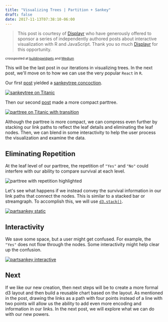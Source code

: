 ```yaml
---
title: "Visualizing Trees | Partition + Sankey"
draft: false
date: 2017-11-13T07:38:10-06:00
---
```


<blockquote class="blockquote-type1">This post is courtesy of <a href="http://displayr.com")>Displayr</a> who have generously offered to sponsor a series of independently authored posts about interactive visualization with R and JavaScript. Thank you so much <a href="http://displayr.com")>Displayr</a> for this opportunity.</blockquote>

<span style="font-size:0.75em;">
crossposted at <a href="https://buildingwidgets.com/blog">buildingwidgets</a> and <a href="https://medium.com/@timelyportfolio">Medium</a>
</span>

This will be the last post in our iterations in visualizing trees.  In the next post, we'll move on to how we can use the very popular `React` in `R`.

Our first [post](http://www.jsinr.me/2017/10/18/visualizing-trees--sankey---tree/) yielded a [sankeytree concoction](https://app.displayr.com/Dashboard?id=e0c54314-c6c9-4f7a-a7c0-a64f35df897a).

[![sankeytree on Titanic](images/sankeytree_sankeytree_titanic.png)](https://bl.ocks.org/timelyportfolio/34296462d01cc80915d1f01431723763)

Then our second [post](http://www.jsinr.me/2017/10/28/visualizing-trees--partition---tree/) made a more compact parttree.

[![parttree on Titanic with transition](images/parttree_parttree_titanic.gif)](https://bl.ocks.org/timelyportfolio/a6f2f931935025b0476ea6180d348c59)

Although the parttree is more compact, we can compress even further by stacking our link paths to reflect the leaf details and eliminating the leaf nodes.  Then, we can blend in some interactivity to help the user process the visualization and examine the data.

## Eliminating Repetition

At the leaf level of our parttree, the repetition of `"Yes"` and `"No"` could interfere with our ability to compare survival at each level.

![parttree with repetition highlighted](images/partsankey_partree_repetition.png)

Let's see what happens if we instead convey the survival information in our link paths that connect the nodes.  This is similar to a stacked bar or streamgraph.  To accomplish this, we will use [`d3.stack()`](https://github.com/d3/d3/blob/master/API.md#stacks).

[![partsankey static](images/partsankey_partsankey_static.png)](https://bl.ocks.org/timelyportfolio/703a742a50fc17c842396a83e455a712)

## Interactivity

We save some space, but a user might get confused.  For example, the `"Yes"` does not flow through the nodes.  Some interactivity might help clear up the confusion.

[![partsankey interactive](images/partsankey_partsankey_interactive.gif)](https://bl.ocks.org/timelyportfolio/05a607c1730f717dc66b6c6db36a9f9f)

## Next

If we like our new creation, then next steps will be to create a more formal d3 layout and then build a reusable chart based on the layout. As mentioned in the post, drawing the links as a path with four points instead of a line with two points will allow us the ability to add even more encoding and information in our links. In the next post, we will explore what we can do with our new powers.